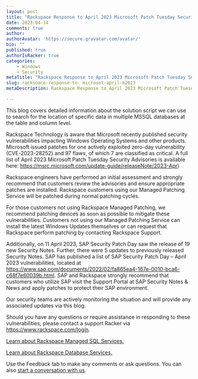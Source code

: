```yaml
---
layout: post
title: "Rackspace Response to April 2023 Microsoft Patch Tuesday Security  Advisory "
date: 2023-04-14
comments: true
author: 
authorAvatar: 'https://secure.gravatar.com/avatar/'
bio: ""
published: true
authorIsRacker: true
categories:
    - Windows
    - Security
metaTitle: "Rackspace Response to April 2023 Microsoft Patch Tuesday Security Advisory . "
slug: racksoace-response-to- microsot-april-m2023
metaDescription: Rackspace Response to April 2023 Microsoft Patch Tuesday Security Advisory  ""

---
```


This blog covers detailed information about the solution script we can use to search for the location of specific data in multiple MSSQL databases at the table and column level. 

<!--more-->
Rackspace Technology is aware that Microsoft recently published security vulnerabilities impacting Windows Operating Systems and other products. Microsoft issued patches for one actively exploited zero-day vulnerability (CVE-2023-28252) and 97 flaws, of which 7 are classified as critical. A full list of April 2023 Microsoft Patch Tuesday Security Advisories is available here: https://msrc.microsoft.com/update-guide/releaseNote/2023-Apr) 

Rackspace engineers have performed an initial assessment and strongly recommend that customers review the advisories and ensure appropriate patches are installed. Rackspace customers using our Managed Patching Service will be patched during normal patching cycles. 

For those customers not using Rackspace Managed Patching, we recommend patching devices as soon as possible to mitigate these vulnerabilities. Customers not using our Managed Patching Service can install the latest Windows Updates themselves or can request that Rackspace perform patching by contacting Rackspace Support. 

Additionally, on 11 April 2023, SAP Security Patch Day saw the release of 19 new Security Notes. Further, there were 5 updates to previously released Security Notes. SAP has published a list of SAP Security Patch Day – April 2023 vulnerabilities, located at https://www.sap.com/documents/2022/02/fa865ea4-167e-0010-bca6-c68f7e60039b.html.  SAP and Rackspace strongly recommend that customers who utilize SAP visit the Support Portal at SAP Security Notes & News and apply patches to protect their SAP environment.  

Our security teams are actively monitoring the situation and will provide any associated updates via this blog. 

Should you have any questions or require assistance in responding to these vulnerabilities, please contact a support Racker via https://www.rackspace.com/login. 
 



<a class="cta purple" id="cta" href="https://www.rackspace.com/data/managed-sql"> Learn about Rackspace Managed SQL Services.</a>

<a class="cta purple" id="cta" href="https://www.rackspace.com/data/databases"> Learn about Rackspace Database Services.</a>

Use the Feedback tab to make any comments or ask questions. You can also
[start a conversation with us](https://www.rackspace.com/contact).

